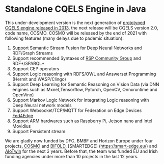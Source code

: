 # Standalone CQELS Engine in Java
This under-development version is the next generation of [ prototyped CQELS engine released in 2013](https://github.com/cqels/CQELS-1.x), the next release will be CQELS version 2.0, code name, COSMO. COSMO will be released by the end of 2021 with following features (many delays due to pademic situation):

1. Support Semantic Stream Fusion for Deep Neural Networks and RDF/Graph Streams
2. Support recommended Syntaxes of [RSP Community Group](https://www.w3.org/community/rsp/) and RDF*/SPARQL*
3. Support CEP operators
4. Support Logic reasoning with RDFS/OWL and  Answerset Programming (Hermit and WASP/Clingo) 
5. Support Deep Learning for Semantic Reasoning on Vision Data (via DNN engines such as Mxnet,Tensorflow, Pytorch, OpenCV, Onnxruntime and OpenVino)
6. Support Markov Logic Network for integrating Logic reasoning with Deep Neural network models
7. Support Websocket/TCP/MQTT  for Federation on Edge Devices [Fed4Edge](https://github.com/cqels/Fed4Edge)
8. Support ARM hardwares such as Raspberry Pi, Jetson nano and Intel Movidius
9. Support Persistent stream

We are gladly now funded by DFG, BMBF and Horizon Europe under four projects, [COSMO](https://gepris.dfg.de/gepris/projekt/453130567?language=en) and [BIFOLD](https://bifold.berlin/), [SMARTEDGE] (https://smart-edge.eu/) and [AIoTwin]() for the next 3 years.  Before that, the team was funded EU and Irish funding agencies under more than 10 projects in the last 12 years.

